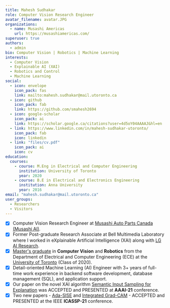 ```yaml
---
title: Mahesh Sudhakar
role: Computer Vision Research Engineer
avatar_filename: avatar.JPG
organizations:
  - name: Musashi Americas
    url: https://musashiamericas.com/
superuser: true
authors:
  - admin
bio: Computer Vision | Robotics | Machine Learning
interests:
  - Computer Vision
  - Explainable AI (XAI)
  - Robotics and Control
  - Machine Learning
social:
  - icon: envelope
    icon_pack: fas
    link: mailto:mahesh.sudhakar@mail.utoronto.ca
  - icon: github
    icon_pack: fab
    link: https://github.com/smahesh2694
  - icon: google-scholar
    icon_pack: ai
    link: https://scholar.google.ca/citations?user=4d5oY04AAAAJ&hl=en
  - link: https://www.linkedin.com/in/mahesh-sudhakar-utoronto/
    icon_pack: fab
    icon: linkedin
  - link: "files/cv.pdf"
    icon_pack: ai
    icon: cv
education:
  courses:
    - course: M.Eng in Electrical and Computer Engineering
      institution: University of Toronto
      year: 2020
    - course: B.E in Electrical and Electronics Engineering
      institution: Anna University
      year: 2016
email: "mahesh.sudhakar@mail.utoronto.ca"
user_groups:
  - Researchers
  - Visitors
---
```

* [x] Computer Vision Research Engineer at [Musashi Auto Parts Canada (Musashi AI)](https://musashiamericas.com/ai-project/ "Musashi AI").
* [x] Former Post-graduate Research Associate at Bell Multimedia Laboratory where I worked in eXplainable Artificial Intelligence (XAI) along with [LG AI Research](https://www.lgresearch.ai/).
* [x] [Master's graduate](https://www.parchment.com/u/award/b88abb8e7a87635160f5ec53e885a7e8) in **Computer Vision** and **Robotics** from the Department of Electrical and Computer Engineering (ECE) at the [University of Toronto](https://www.utoronto.ca/) (Class of 2020).
* [x] Detail-oriented Machine Learning (AI) Engineer with 3+ years of full-time work experience in backend software development, database management (SQL), and application support.
* [x] Our paper on the novel XAI algorithm [Semantic Input Sampling for Explanation](https://ojs.aaai.org/index.php/AAAI/article/view/17384) was ACCEPTED and PRESENTED at **AAAI-21** conference.
* [x] Two new papers - [Ada-SISE](https://ieeexplore.ieee.org/document/9414942) and [Integrated Grad-CAM](https://ieeexplore.ieee.org/document/9415064) - ACCEPTED and PRESENTED at the IEEE **ICASSP-21** conference.